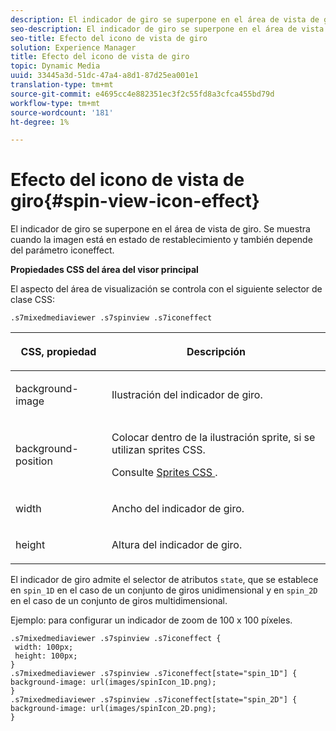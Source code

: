 ```yaml
---
description: El indicador de giro se superpone en el área de vista de giro. Se muestra cuando la imagen está en estado de restablecimiento y también depende del parámetro iconeffect.
seo-description: El indicador de giro se superpone en el área de vista de giro. Se muestra cuando la imagen está en estado de restablecimiento y también depende del parámetro iconeffect.
seo-title: Efecto del icono de vista de giro
solution: Experience Manager
title: Efecto del icono de vista de giro
topic: Dynamic Media
uuid: 33445a3d-51dc-47a4-a8d1-87d25ea001e1
translation-type: tm+mt
source-git-commit: e4695cc4e882351ec3f2c55fd8a3cfca455bd79d
workflow-type: tm+mt
source-wordcount: '181'
ht-degree: 1%

---
```



# Efecto del icono de vista de giro{#spin-view-icon-effect}

El indicador de giro se superpone en el área de vista de giro. Se muestra cuando la imagen está en estado de restablecimiento y también depende del parámetro iconeffect.

<!--<a id="section_061E550C1C1D4DB2BD663A898895B38C"></a>-->

**Propiedades CSS del área del visor principal**

El aspecto del área de visualización se controla con el siguiente selector de clase CSS:

```
.s7mixedmediaviewer .s7spinview .s7iconeffect
```

<table id="table_94EE3F5BBE4547C0B4943471CEE7EDE4"> 
 <thead> 
  <tr> 
   <th colname="col1" class="entry"> <p> CSS, propiedad </p> </th> 
   <th colname="col2" class="entry"> <p>Descripción </p> </th> 
  </tr> 
 </thead>
 <tbody> 
  <tr> 
   <td colname="col1"> <p> <span class="codeph"> background-image  </span> </p> </td> 
   <td colname="col2"> <p> Ilustración del indicador de giro. </p> </td> 
  </tr> 
  <tr> 
   <td colname="col1"> <p> <span class="codeph"> background-position  </span> </p> </td> 
   <td colname="col2"> <p> Colocar dentro de la ilustración sprite, si se utilizan sprites CSS. </p> <p>Consulte <a href="../../../c-html5-s7-aem-asset-viewers/c-html5-mixedmedia-viewer-about/c-html5-mixedmedia-viewer-customizingviewer/c-html5-mixedmedia-viewer-customizingviewer.md#section-209a43dfbddf4fc589e79cddaf233f50" format="dita" scope="local"> Sprites CSS </a>. </p> </td> 
  </tr> 
  <tr> 
   <td colname="col1"> <p> <span class="codeph"> width </span> </p> </td> 
   <td colname="col2"> <p>Ancho del indicador de giro. </p> </td> 
  </tr> 
  <tr> 
   <td colname="col1"> <p> <span class="codeph"> height </span> </p> </td> 
   <td colname="col2"> <p>Altura del indicador de giro. </p> </td> 
  </tr> 
 </tbody> 
</table>

El indicador de giro admite el selector de atributos `state`, que se establece en `spin_1D` en el caso de un conjunto de giros unidimensional y en `spin_2D` en el caso de un conjunto de giros multidimensional.

Ejemplo: para configurar un indicador de zoom de 100 x 100 píxeles.

```
.s7mixedmediaviewer .s7spinview .s7iconeffect { 
 width: 100px; 
 height: 100px; 
} 
.s7mixedmediaviewer .s7spinview .s7iconeffect[state="spin_1D"] { 
background-image: url(images/spinIcon_1D.png); 
} 
.s7mixedmediaviewer .s7spinview .s7iconeffect[state="spin_2D"] { 
background-image: url(images/spinIcon_2D.png); 
}
```

